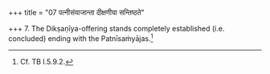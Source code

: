 +++
title = "07 पत्नीसंयाजान्ता दीक्षणीया सन्तिष्ठते"

+++
7. The Dikṣaṇīya-offering stands completely established (i.e. concluded) ending with the Patnīsaṁyājas.[^1]   


[^1]: Cf. TB I.5.9.2.
